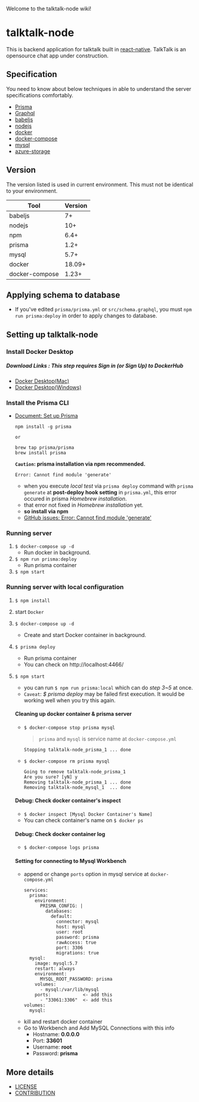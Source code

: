 Welcome to the talktalk-node wiki!
# talktalk-node
This is backend application for talktalk built in [react-native](https://github.com/facebook/react-native).
TalkTalk is an opensource chat app under construction.

## Specification
You need to know about below techniques in able to understand the server specifications comfortably.
* [Prisma](https://www.prisma.io/)
* [Graphql](https://graphql.org/)
* [babeljs](https://babeljs.io/)
* [nodejs](https://nodejs.org/)
* [docker](https://www.docker.com/)
* [docker-compose](https://docs.docker.com/compose/)
* [mysql](https://www.mysql.com/)
* [azure-storage](https://azure.microsoft.com/en-us/services/storage/)

## Version
The version listed is used in current environment. This must not be identical to your environment.

| Tool                  | Version      |
| --------------------- | ------------ |
| babeljs               | 7+           |
| nodejs                | 10+          |
| npm                   | 6.4+         |
| prisma                | 1.2+         |
| mysql                 | 5.7+         |
| docker                | 18.09+       |
| docker-compose        | 1.23+        |

## Applying schema to database
* If you've edited `prisma/prisma.yml` or `src/schema.graphql`, you must `npm run prisma:deploy` in order to apply changes to database.


## Setting up talktalk-node

### Install Docker Desktop
##### Download Links : *This step requires Sign in (or Sign Up) to DockerHub*
- [Docker Desktop(Mac)](https://store.docker.com/editions/community/docker-ce-desktop-mac)
- [Docker Desktop(Windows)](https://hub.docker.com/editions/community/docker-ce-desktop-windows)
  
### Install the Prisma CLI
- [Document: Set up Prisma](https://www.prisma.io/docs/get-started/01-setting-up-prisma-new-database-JAVASCRIPT-a002/)

    ```
    npm install -g prisma
    
    or
    
    brew tap prisma/prisma
    brew install prisma
    ```

    **`Caution`: prisma installation via npm recommended.**  
    
    ```
    Error: Cannot find module 'generate'
    ```
    - when you execute *local test* via `prisma deploy` command with `prisma generate` at **post-deploy hook setting** in `prisma.yml`, this error occured in prisma *Homebrew installation*.
    - that error not fixed in *Homebrew installation* yet.
    - **so install via npm**
    - [GitHub issues: Error: Cannot find module 'generate'](https://github.com/prisma/Mongo-Connector-Preview/issues/1#issuecomment-441361867)
   
### Running server
1. `$ docker-compose up -d`
    - Run docker in background.
2. `$ npm run prisma:deploy`
    - Run prisma container
3. `$ npm start`

### Running server with local configuration
1. `$ npm install`
2. start `Docker`
3. `$ docker-compose up -d`
    - Create and start Docker container in background.
4. `$ prisma deploy`
    - Run prisma container
    - You can check on http://localhost:4466/
5. `$ npm start`
    - you can run `$ npm run prisma:local` which can do *step 3~5* at once.
    - `Caveat`: *$ prisma deploy* may be failed first execution. It would be working well when you try this again.
  
    #### Cleaning up docker container & prisma server
    - `$ docker-compose stop prisma mysql`
      > `prisma` and `mysql` is service name at `docker-compose.yml`
        ```
        Stopping talktalk-node_prisma_1 ... done
        ```
    - `$ docker-compose rm prisma mysql`
        ```
        Going to remove talktalk-node_prisma_1
        Are you sure? [yN] y
        Removing talktalk-node_prisma_1 ... done
        Removing talktalk-node_mysql_1  ... done
        ```

    #### Debug: Check docker container's inspect
    - `$ docker inspect [Mysql Docker Container's Name]`
    - You can check container's name on `$ docker ps`

    #### Debug: Check docker container log
    - `$ docker-compose logs prisma`

    #### Setting for connecting to Mysql Workbench
    - append or change `ports` option in mysql service at `docker-compose.yml`
      ```
      services:
        prisma:
          environment:
            PRISMA_CONFIG: |
              databases:
                default:
                  connector: mysql
                  host: mysql
                  user: root
                  password: prisma
                  rawAccess: true
                  port: 3306
                  migrations: true
        mysql:
          image: mysql:5.7
          restart: always
          environment:
            MYSQL_ROOT_PASSWORD: prisma
          volumes:
            - mysql:/var/lib/mysql
          ports:            <- add this
            - "33061:3306"  <- add this
      volumes:
        mysql:
      ```
    - kill and restart docker container
    - Go to Workbench and Add MySQL Connections with this info
      - Hostname: **0.0.0.0**
      - Port: **33601**
      - Username: **root**
      - Password: **prisma**

## More details
- [LICENSE](https://github.com/dooboolab/talktalk-node/blob/master/LICENSE)
- [CONTRIBUTION](https://github.com/dooboolab/talktalk-node/blob/master/CONTRIBUTING.md)
